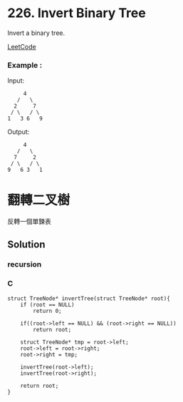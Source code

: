 # 226. Invert Binary Tree
Invert a binary tree.

[LeetCode](https://leetcode.com/problems/invert-binary-tree/)

### Example :
Input:
```
     4
   /   \
  2     7
 / \   / \
1   3 6   9
```
Output:
```
     4
   /   \
  7     2
 / \   / \
9   6 3   1
```
#  翻轉二叉樹
反轉一個單鍊表


## Solution  
### recursion

### C

```
struct TreeNode* invertTree(struct TreeNode* root){
    if (root == NULL)
        return 0;
    
    if((root->left == NULL) && (root->right == NULL))
        return root;
    
    struct TreeNode* tmp = root->left; 
    root->left = root->right;
    root->right = tmp;

    invertTree(root->left);
    invertTree(root->right);

    return root;
}
```


